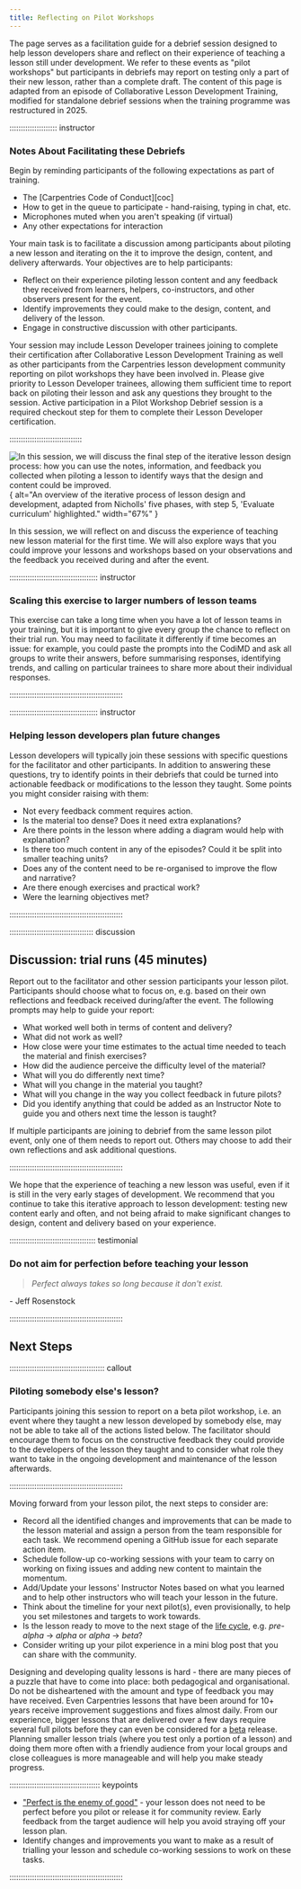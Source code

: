 ```yaml
---
title: Reflecting on Pilot Workshops
---
```


The page serves as a facilitation guide for a debrief session designed to help lesson developers share and reflect on their experience of teaching a lesson still under development.
We refer to these events as "pilot workshops" but participants in debriefs may report on testing only a part of their new lesson, rather than a complete draft.
The content of this page is adapted from an episode of Collaborative Lesson Development Training, modified for standalone debrief sessions when the training programme was restructured in 2025.

::::::::::::::::::::: instructor 

### Notes About Facilitating these Debriefs
Begin by reminding participants of the following expectations as part of training.

* The [Carpentries Code of Conduct][coc]
* How to get in the queue to participate - hand-raising, typing in chat, etc.
* Microphones muted when you aren't speaking (if virtual)
* Any other expectations for interaction

Your main task is to facilitate a discussion among participants about piloting a new lesson and iterating on the it to improve the design, content, and delivery afterwards.
Your objectives are to help participants:

* Reflect on their experience piloting lesson content and any feedback they received from learners, helpers, co-instructors, and other observers present for the event.
* Identify improvements they could make to the design, content, and delivery of the lesson.
* Engage in constructive discussion with other participants.

Your session may include Lesson Developer trainees joining to complete their certification after Collaborative Lesson Development Training as well as other participants from the Carpentries lesson development community reporting on pilot workshops they have been involved in.
Please give priority to Lesson Developer trainees, allowing them sufficient time to report back on piloting their lesson and ask any questions they brought to the session.
Active participation in a Pilot Workshop Debrief session is a required checkout step for them to complete their Lesson Developer certification.

::::::::::::::::::::::::::::::::

![
In this session, we will discuss the final step of the iterative lesson design process:
how you can use the notes, information, and feedback you collected when piloting a lesson
to identify ways that the design and content could be improved.
](./fig/cldt-step-5.svg){
alt="An overview of the iterative process of lesson design and development, 
adapted from Nicholls' five phases,
with step 5, 'Evaluate curriculum' highlighted."
width="67%"
}

In this session, we will reflect on and discuss the experience of teaching new lesson material for the first time.
We will also explore ways that you could improve your lessons and workshops based on your observations and the feedback you received during and after the event.

::::::::::::::::::::::::::::::::::::::: instructor

### Scaling this exercise to larger numbers of lesson teams
This exercise can take a long time when you have a lot of lesson teams in your training, but it is important to give every group the chance to reflect on their trial run. 
You may need to facilitate it differently if time becomes an issue:
for example, you could paste the prompts into the CodiMD and ask all groups to write their answers, before summarising responses, identifying trends, and calling on particular trainees to share more about their individual responses.

::::::::::::::::::::::::::::::::::::::::::::::::::

::::::::::::::::::::::::::::::::::::::: instructor

### Helping lesson developers plan future changes
Lesson developers will typically join these sessions with specific questions for the facilitator and other participants.
In addition to answering these questions, try to identify points in their debriefs that could be turned into actionable feedback or modifications to the lesson they taught.
Some points you might consider raising with them:

* Not every feedback comment requires action.
* Is the material too dense? Does it need extra explanations?
* Are there points in the lesson where adding a diagram would help with explanation?
* Is there too much content in any of the episodes? Could it be split into smaller teaching units?
* Does any of the content need to be re-organised to improve the flow and narrative?
* Are there enough exercises and practical work?
* Were the learning objectives met?

::::::::::::::::::::::::::::::::::::::::::::::::::

:::::::::::::::::::::::::::::::::::::  discussion

## Discussion: trial runs (45 minutes)
Report out to the facilitator and other session participants your lesson pilot.
Participants should choose what to focus on, e.g. based on their own reflections and feedback received during/after the event.
The following prompts may help to guide your report:

* What worked well both in terms of content and delivery?
* What did not work as well?
* How close were your time estimates to the actual time needed to teach the material and finish exercises?
* How did the audience perceive the difficulty level of the material?
* What will you do differently next time?
* What will you change in the material you taught?
* What will you change in the way you collect feedback in future pilots?
* Did you identify anything that could be added as an Instructor Note to guide you and others next time the lesson is taught?

If multiple participants are joining to debrief from the same lesson pilot event, only one of them needs to report out.
Others may choose to add their own reflections and ask additional questions.

::::::::::::::::::::::::::::::::::::::::::::::::::

We hope that the experience of teaching a new lesson was useful, even if it is still in the very early stages of development.
We recommend that you continue to take this iterative approach to lesson development: testing new content early and often, and not being afraid to make significant changes to design, content and delivery based on your experience.

:::::::::::::::::::::::::::::::::::::: testimonial

### Do not aim for perfection before teaching your lesson

> _Perfect always takes so long because it don't exist._

\- Jeff Rosenstock

::::::::::::::::::::::::::::::::::::::::::::::::::

## Next Steps

:::::::::::::::::::::::::::::::::::::::::: callout

### Piloting somebody else's lesson?
Participants joining this session to report on a beta pilot workshop, i.e. an event where they taught a new lesson developed by somebody else, may not be able to take all of the actions listed below.
The facilitator should encourage them to focus on the constructive feedback they could provide to the developers of the lesson they taught and to consider what role they want to take in the ongoing development and maintenance of the lesson afterwards.

::::::::::::::::::::::::::::::::::::::::::::::::::

Moving forward from your lesson pilot, the next steps to consider are:

* Record all the identified changes and improvements that can be made to the lesson material and assign a person from the team responsible for each task. 
  We recommend opening a GitHub issue for each separate action item.
* Schedule follow-up co-working sessions with your team to carry on working on fixing issues and adding new content to maintain the momentum.
* Add/Update your lessons' Instructor Notes based on what you learned and to help other instructors who will teach your lesson in the future.
* Think about the timeline for your next pilot(s), even provisionally, to help you set milestones and targets to work towards.
* Is the lesson ready to move to the next stage of the [life cycle](https://docs.carpentries.org/resources/curriculum/lesson-life-cycle.html), e.g. _pre-alpha_ -> _alpha_ or _alpha_ -> _beta_?
* Consider writing up your pilot experience in a mini blog post that you can share with the community.

Designing and developing quality lessons is hard - there are many pieces of a puzzle that have to come into place: both pedagogical and organisational. 
Do not be disheartened with the amount and type of feedback you may have received. 
Even Carpentries lessons that have been around for 10+ years receive improvement suggestions and fixes almost daily. 
From our experience, bigger lessons that are delivered over a few days require several full pilots before they can even be considered for a [beta](https://carpentries.github.io/curriculum-development/the-lesson-life-cycle.html) release. 
Planning smaller lesson trials (where you test only a portion of a lesson) and doing them more often with a friendly audience from your local groups and close colleagues is more manageable and will help you make steady progress.

:::::::::::::::::::::::::::::::::::::::: keypoints

* ["Perfect is the enemy of good"](https://en.wikipedia.org/wiki/Perfect_is_the_enemy_of_good) - your lesson does not need to be perfect before you pilot or release it for community review. Early feedback from the target audience will help you avoid straying off your lesson plan.
* Identify changes and improvements you want to make as a result of trialling your lesson and schedule co-working sessions to work on these tasks.

::::::::::::::::::::::::::::::::::::::::::::::::::



